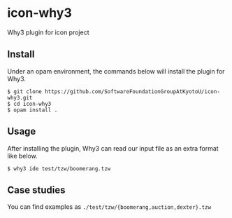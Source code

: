 # icon-why3
Why3 plugin for icon project

## Install
Under an opam environment, the commands below will install the plugin for Why3.
```
$ git clone https://github.com/SoftwareFoundationGroupAtKyotoU/icon-why3.git
$ cd icon-why3
$ opam install .
```

## Usage
After installing the plugin, Why3 can read our input file as an extra format like below.
```
$ why3 ide test/tzw/boomerang.tzw
```

## Case studies
You can find examples as `./test/tzw/{boomerang,auction,dexter}.tzw`
